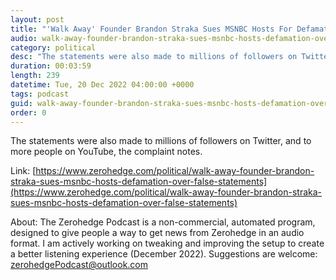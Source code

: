 ```yaml
---
layout: post
title: "'Walk Away' Founder Brandon Straka Sues MSNBC Hosts For Defamation Over False Statements"
audio: walk-away-founder-brandon-straka-sues-msnbc-hosts-defamation-over-false-statements-0
category: political
desc: "The statements were also made to millions of followers on Twitter, and to more people on YouTube, the complaint notes."
duration: 00:03:59
length: 239
datetime: Tue, 20 Dec 2022 04:00:00 +0000
tags: podcast
guid: walk-away-founder-brandon-straka-sues-msnbc-hosts-defamation-over-false-statements-0
order: 0
---
```

The statements were also made to millions of followers on Twitter, and to more people on YouTube, the complaint notes.

Link: [https://www.zerohedge.com/political/walk-away-founder-brandon-straka-sues-msnbc-hosts-defamation-over-false-statements](https://www.zerohedge.com/political/walk-away-founder-brandon-straka-sues-msnbc-hosts-defamation-over-false-statements)

About: The Zerohedge Podcast is a non-commercial, automated program, designed to give people a way to get news from Zerohedge in an audio format.  I am actively working on tweaking and improving the setup to create a better listening experience (December 2022).  Suggestions are welcome: [zerohedgePodcast@outlook.com](mailto:zerohedgePodcast@outlook.com)